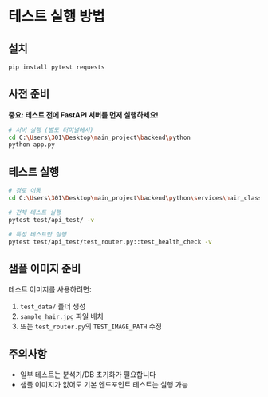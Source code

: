 # 테스트 실행 방법

## 설치
```bash
pip install pytest requests
```

## 사전 준비
**중요: 테스트 전에 FastAPI 서버를 먼저 실행하세요!**

```bash
# 서버 실행 (별도 터미널에서)
cd C:\Users\301\Desktop\main_project\backend\python
python app.py
```

## 테스트 실행
```bash
# 경로 이동
cd C:\Users\301\Desktop\main_project\backend\python\services\hair_classification_rag

# 전체 테스트 실행
pytest test/api_test/ -v

# 특정 테스트만 실행
pytest test/api_test/test_router.py::test_health_check -v
```

## 샘플 이미지 준비
테스트 이미지를 사용하려면:
1. `test_data/` 폴더 생성
2. `sample_hair.jpg` 파일 배치
3. 또는 `test_router.py`의 `TEST_IMAGE_PATH` 수정

## 주의사항
- 일부 테스트는 분석기/DB 초기화가 필요합니다
- 샘플 이미지가 없어도 기본 엔드포인트 테스트는 실행 가능
